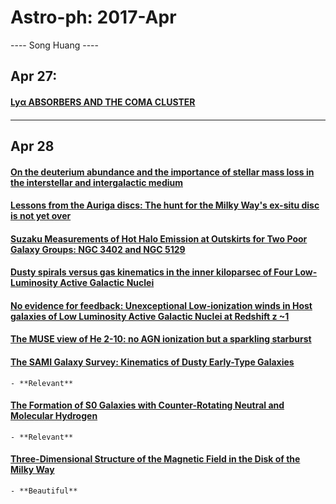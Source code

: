 # Astro-ph: 2017-Apr

---- Song Huang ----

## Apr 27:

#### [Lyα ABSORBERS AND THE COMA CLUSTER](https://arxiv.org/abs/1704.08216)

####

----

## Apr 28

#### [On the deuterium abundance and the importance of stellar mass loss in the interstellar and intergalactic medium](https://arxiv.org/abs/1704.08254)

#### [Lessons from the Auriga discs: The hunt for the Milky Way's ex-situ disc is not yet over](https://arxiv.org/abs/1704.08261)

#### [Suzaku Measurements of Hot Halo Emission at Outskirts for Two Poor Galaxy Groups: NGC 3402 and NGC 5129](https://arxiv.org/abs/1704.08266)

#### [Dusty spirals versus gas kinematics in the inner kiloparsec of Four Low-Luminosity Active Galactic Nuclei](https://arxiv.org/abs/1704.08274)

#### [No evidence for feedback: Unexceptional Low-ionization winds in Host galaxies of Low Luminosity Active Galactic Nuclei at Redshift z ~1](https://arxiv.org/abs/1704.08348)

#### [The MUSE view of He 2-10: no AGN ionization but a sparkling starburst](https://arxiv.org/abs/1704.08367)

#### [The SAMI Galaxy Survey: Kinematics of Dusty Early-Type Galaxies](https://arxiv.org/abs/1704.08433)
    - **Relevant**

#### [The Formation of S0 Galaxies with Counter-Rotating Neutral and Molecular Hydrogen](https://arxiv.org/abs/1704.08434)
    - **Relevant**

#### [Three-Dimensional Structure of the Magnetic Field in the Disk of the Milky Way](https://arxiv.org/abs/1704.08663)
    - **Beautiful**

